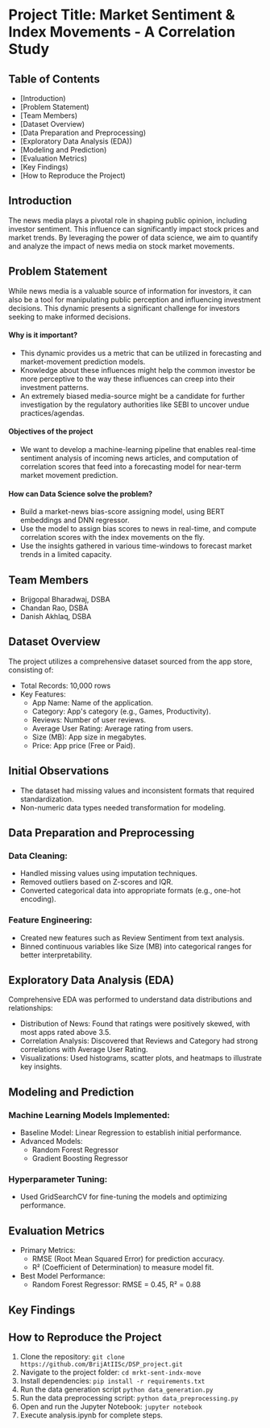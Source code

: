 # Project Title: Market Sentiment & Index Movements - A Correlation Study​

## Table of Contents

- [Introduction)
- [Problem Statement)
- [Team Members)
- [Dataset Overview)
- [Data Preparation and Preprocessing)
- [Exploratory Data Analysis (EDA))
- [Modeling and Prediction)
- [Evaluation Metrics)
- [Key Findings)
- [How to Reproduce the Project)


## Introduction

The news media plays a pivotal role in shaping public opinion, including investor sentiment. This influence can significantly impact stock prices and market trends. By leveraging the power of data science, we aim to quantify and analyze the impact of news media on stock market movements.

## Problem Statement
While news media is a valuable source of information for investors, it can also be a tool for manipulating public perception and influencing investment decisions. This dynamic presents a significant challenge for investors seeking to make informed decisions.
#### Why is it important?
- This dynamic provides us a metric that can be utilized in forecasting and market-movement prediction models.
- Knowledge about these influences might help the common investor be more perceptive to the way these influences can creep into their investment patterns.
- An extremely biased media-source might be a candidate for further investigation by the regulatory authorities like SEBI to uncover undue practices/agendas.
#### Objectives of the project
- We want to develop a machine-learning pipeline that enables real-time sentiment analysis of incoming news articles, and computation of correlation scores that feed into a forecasting model for near-term market movement prediction.
#### How can Data Science solve the problem?
- Build a market-news bias-score assigning model, using BERT embeddings and DNN regressor.
- Use the model to assign bias scores to news in real-time, and compute correlation scores with the index movements on the fly.
- Use the insights gathered in various time-windows to forecast market trends in a limited capacity.

## Team Members
- Brijgopal Bharadwaj, DSBA
- Chandan Rao, DSBA
- Danish Akhlaq, DSBA


## Dataset Overview

The project utilizes a comprehensive dataset sourced from the app store, consisting of:

- Total Records: 10,000 rows
- Key Features:
    - App Name: Name of the application.
    - Category: App's category (e.g., Games, Productivity).
    - Reviews: Number of user reviews.
    - Average User Rating: Average rating from users.
    - Size (MB): App size in megabytes.
    - Price: App price (Free or Paid).

## Initial Observations
- The dataset had missing values and inconsistent formats that required standardization.
- Non-numeric data types needed transformation for modeling.

## Data Preparation and Preprocessing

### Data Cleaning:
- Handled missing values using imputation techniques.
- Removed outliers based on Z-scores and IQR.
- Converted categorical data into appropriate formats (e.g., one-hot encoding).

### Feature Engineering:
- Created new features such as Review Sentiment from text analysis.
- Binned continuous variables like Size (MB) into categorical ranges for better interpretability.

## Exploratory Data Analysis (EDA)

Comprehensive EDA was performed to understand data distributions and relationships:

- Distribution of News: Found that ratings were positively skewed, with most apps rated above 3.5.
- Correlation Analysis: Discovered that Reviews and Category had strong correlations with Average User Rating.
- Visualizations: Used histograms, scatter plots, and heatmaps to illustrate key insights.

## Modeling and Prediction

### Machine Learning Models Implemented:
- Baseline Model: Linear Regression to establish initial performance.
- Advanced Models:
    - Random Forest Regressor
    - Gradient Boosting Regressor
### Hyperparameter Tuning:
- Used GridSearchCV for fine-tuning the models and optimizing performance.

## Evaluation Metrics

- Primary Metrics:
    - RMSE (Root Mean Squared Error) for prediction accuracy.
    - R² (Coefficient of Determination) to measure model fit.
- Best Model Performance:
    - Random Forest Regressor: RMSE = 0.45, R² = 0.88

## Key Findings



## How to Reproduce the Project

1. Clone the repository:
```git clone https://github.com/BrijAtIISc/DSP_project.git```
2. Navigate to the project folder:
```cd mrkt-sent-indx-move```
3. Install dependencies:
```pip install -r requirements.txt```
4. Run the data generation script
```python data_generation.py```
5. Run the data preprocessing script:
```python data_preprocessing.py```
5. Open and run the Jupyter Notebook:
```jupyter notebook```
6. Execute analysis.ipynb for complete steps.